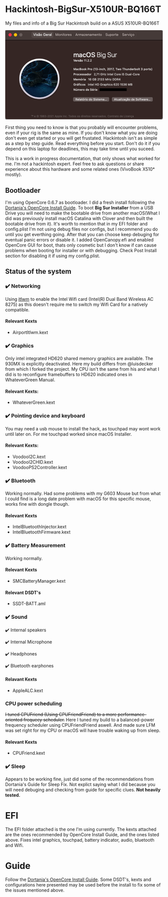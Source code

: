 # Hackintosh-BigSur-X510UR-BQ166T
My files and info of a Big Sur Hackintosh build on a ASUS X510UR-BQ166T

![macOS BigSur config screenshot](/Screenshots/BigSur-Config.png?raw=true)

First thing you need to know is that you probably will encounter problems, even if your rig is the same as mine. If you don't know what you are doing don't even get started or you will get frustated. Hackintosh isn't as simple as a step by step guide. Read everything before you start.
Don't do it if you depend on this laptop for deadlines, this may take time until you suceed.

This is a work in progress documentation, that only shows what worked for me. I'm not a hackintosh expert. Feel free to ask questions or share experience about this hardware and some related ones (VivoBook X510* mostly).

## Bootloader

I'm using OpenCore 0.6.7 as bootloader. I did a fresh install following the [Dortania's OpenCore Install Guide](https://dortania.github.io/OpenCore-Install-Guide/). To boot **Big Sur Installer** from a USB Drive you will need to make the bootable drive from another macOS(What I did was previously install macOS Catalina with Clover and then built the bootable drive from it). It's worth to mention that in my EFI folder and config.plist I'm not using debug files nor configs, but I recommend you do until you get everthing going. After that you can choose keep debuging for eventual panic errors or disable it. I added OpenCanopy.efi and enabled OpenCore GUI for boot, thats only cosmetic but I don't know if can cause problems when booting for installer or with debugging. Check Post Install section for disabling it if using my config.plist.

## Status of the system

### :heavy_check_mark: Networking
Using [itlwm](https://openintelwireless.github.io/itlwm/) to enable the Intel Wifi card (Intel(R) Dual Band Wireless AC 8275) as this doesn't require me to switch my Wifi Card for a natively compatible. 

#### Relevant Kexts
- AirportItlwm.kext

### :heavy_check_mark: Graphics
Only intel integrated HD620 shared memory graphics are available. The 930MX is explicitly deactivated.
Here my build differs from @luisdecker from which I forked the project. My CPU isn't the same from his and what I did is to reconfigure framebuffers to HD620 indicated ones in WhateverGreen Manual. 

#### Relevant Kexts:
- WhateverGreen.kext

### :heavy_check_mark: Pointing device and keyboard
You may need a usb mouse to install the hack, as touchpad may wont work until later on.
For me touchpad worked since macOS Installer.

#### Relevant Kexts:
- VoodooI2C.kext
- VoodooI2CHID.kext
- VoodooPS2Controller.kext

### :heavy_check_mark: Bluetooth
Working normally.
Had some problems with my G603 Mouse but from what I could find is a long date problem with macOS for this specific mouse, works fine with dongle though.

#### Relevant Kexts
- IntelBluetoothInjector.kext
- IntelBluetoothFirmware.kext

### :heavy_check_mark: Battery Measurement
Working normally.

#### Relevant Kexts
- SMCBatteryManager.kext

#### Relevant DSDT's
- SSDT-BATT.aml

### :heavy_check_mark: Sound 
:heavy_check_mark: Internal speakers 
 
:heavy_check_mark: Internal Microphone 

:heavy_check_mark: Headphones 

:heavy_check_mark: Bluetooth earphones 

#### Relavant Kexts
- AppleALC.kext

### CPU power scheduling
~~I tuned CPUFriend (Using CPUFriendFriend) to a more performance-oriented frequecy scheduler.~~
Here I tuned my build to a balanced-power frequency scheduler using CPUFriendFriend aswell. And made sure LFM was set right for my CPU or macOS will have trouble waking up from sleep.

#### Relevant Kexts
- CPUFriend.kext

### :heavy_check_mark: Sleep
Appears to be working fine, just did some of the recommendations from Dortania's Guide for Sleep Fix. Not explict saying what I did because you will need debuging and checking from guide for specific clues.
**Not heavily tested.** 

# EFI
The EFI folder attached is the one I'm using currently. The kexts attached are the ones recommended by OpenCore Install Guide, and the ones listed above. Fixes intel graphics, touchpad, battery indicator, audio, bluetooth and Wifi. 

# Guide

Follow the [Dortania's OpenCore Install Guide](https://dortania.github.io/OpenCore-Install-Guide/). Some DSDT's, kexts and configurations here presented may be used before the install to fix some of the issues mentioned above.
